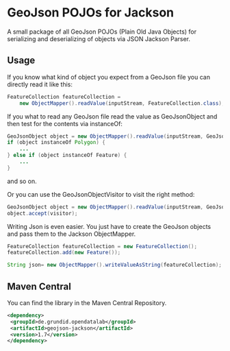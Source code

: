 GeoJson POJOs for Jackson
=========================

A small package of all GeoJson POJOs (Plain Old Java Objects) for serializing and 
deserializing of objects via JSON Jackson Parser.

Usage
-----

If you know what kind of object you expect from a GeoJson file you can directly read it like this:


```java
FeatureCollection featureCollection = 
	new ObjectMapper().readValue(inputStream, FeatureCollection.class);
```

If you what to read any GeoJson file read the value as GeoJsonObject and then test for the contents via instanceOf:

```java
GeoJsonObject object = new ObjectMapper().readValue(inputStream, GeoJsonObject.class);
if (object instanceOf Polygon) {
	...
} else if (object instanceOf Feature) {
	...
}
```
and so on.

Or you can use the GeoJsonObjectVisitor to visit the right method:

```java
GeoJsonObject object = new ObjectMapper().readValue(inputStream, GeoJsonObject.class);
object.accept(visitor);
```


Writing Json is even easier. You just have to create the GeoJson objects and pass them to the Jackson ObjectMapper.

```java
FeatureCollection featureCollection = new FeatureCollection();
featureCollection.add(new Feature());

String json= new ObjectMapper().writeValueAsString(featureCollection);
```

Maven Central
-------------

You can find the library in the Maven Central Repository.

```xml
<dependency>
 <groupId>de.grundid.opendatalab</groupId>
 <artifactId>geojson-jackson</artifactId>
 <version>1.7</version>
</dependency>
```
		
